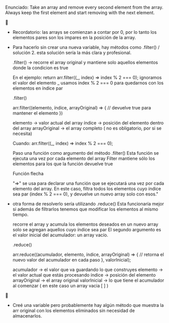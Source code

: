 Enunciado: 
Take an array and remove every second element from the array. Always keep the first element and start removing with the next element.

🧠 

- Recordatorio: las arrays se comienzan a contar por 0, por lo tanto los elementos pares son los impares en la posición de la array. 

- Para hacerlo sin crear una nueva variable, hay métodos como .filter() / solución 2. 
esta solución sería la más clara y profesional.

    .filter() -> recorre el array original y mantiene solo aquellos elementos donde la condicion es true 
    
    En el ejemplo: 
    return arr.filter((_, index) => index % 2 === 0);
    ignoramos el valor del elemento _ 
    usamos index % 2 === 0 para quedarnos con los elementos en índice par

    .filter()

    arr.filter((elemento, índice, arrayOriginal) => {
  // devuelve true para mantener el elemento
})

    elemento -> valor actual del array
    índice -> posición del elemento dentro del array
    arrayOriginal -> el array completo ( no es obligatorio, por si se necesita)

    Cuando:
    arr.filter((_, index) => index % 2 === 0);

    Paso una función como argumento del método .filter()
    Esta función se ejecuta una vez por cada elemento del array
    Filter mantiene sólo los elementos para los que la función devuelve true 

    Función flecha 
    
    "=>" se usa para declarar una función que se ejecutará una vez por cada elemento del array. En este caso, filtra todos los elementos cuyo índice sea par (index % 2 === 0), y devuelve un nuevo array solo con esos."


- otra forma de resolverlo sería utilizando .reduce()
Esta funcionaría mejor si además de filtrarlos tenemos que modificar los elementos al mismo tiempo. 

    recorre el array y acumula los elementos deseados en un nuevo array
    solo se agregan aquellos cuyo índice sea par
    El segundo argumento es el valor inicial del acumulador: un array vacío. 

    .reduce()

    arr.reduce((acumulador, elemento, índice, arrayOriginal) => {
  // retorna el nuevo valor del acumulador en cada paso
}, valorInicial);

    acumulador -> el valor que va guardando lo que construyes
    elemento -> el valor actual que estás procesando
    índice -> posición del elemento
    arrayOriginal -> el array original
    valorInicial -> lo que tiene el acumulador al comenzar ( en este caso un array vacia [ ]  )

💬 
- Creé una variable pero probablemente hay algún método que muestra la arr original con los elementos eliminados sin necesidad de almacenarlos. 